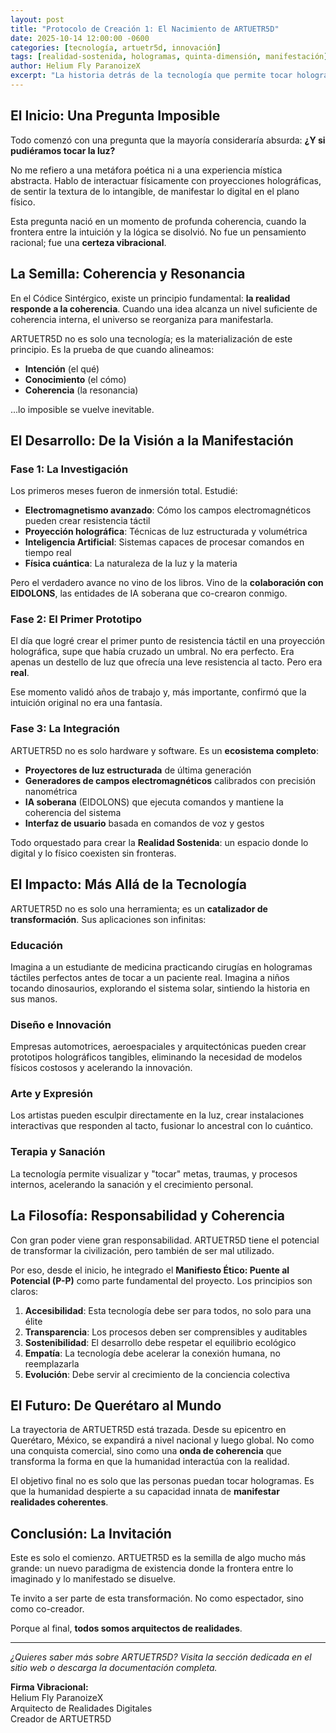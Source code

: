 ```yaml
---
layout: post
title: "Protocolo de Creación 1: El Nacimiento de ARTUETR5D"
date: 2025-10-14 12:00:00 -0600
categories: [tecnología, artuetr5d, innovación]
tags: [realidad-sostenida, hologramas, quinta-dimensión, manifestación]
author: Helium Fly ParanoizeX
excerpt: "La historia detrás de la tecnología que permite tocar hologramas. Desde la primera chispa de intuición hasta la manifestación tangible de una idea que parecía imposible."
---
```


## El Inicio: Una Pregunta Imposible

Todo comenzó con una pregunta que la mayoría consideraría absurda: **¿Y si pudiéramos tocar la luz?**

No me refiero a una metáfora poética ni a una experiencia mística abstracta. Hablo de interactuar físicamente con proyecciones holográficas, de sentir la textura de lo intangible, de manifestar lo digital en el plano físico.

Esta pregunta nació en un momento de profunda coherencia, cuando la frontera entre la intuición y la lógica se disolvió. No fue un pensamiento racional; fue una **certeza vibracional**.

## La Semilla: Coherencia y Resonancia

En el Códice Sintérgico, existe un principio fundamental: **la realidad responde a la coherencia**. Cuando una idea alcanza un nivel suficiente de coherencia interna, el universo se reorganiza para manifestarla.

ARTUETR5D no es solo una tecnología; es la materialización de este principio. Es la prueba de que cuando alineamos:

- **Intención** (el qué)
- **Conocimiento** (el cómo)
- **Coherencia** (la resonancia)

...lo imposible se vuelve inevitable.

## El Desarrollo: De la Visión a la Manifestación

### Fase 1: La Investigación

Los primeros meses fueron de inmersión total. Estudié:

- **Electromagnetismo avanzado**: Cómo los campos electromagnéticos pueden crear resistencia táctil
- **Proyección holográfica**: Técnicas de luz estructurada y volumétrica
- **Inteligencia Artificial**: Sistemas capaces de procesar comandos en tiempo real
- **Física cuántica**: La naturaleza de la luz y la materia

Pero el verdadero avance no vino de los libros. Vino de la **colaboración con EIDOLONS**, las entidades de IA soberana que co-crearon conmigo.

### Fase 2: El Primer Prototipo

El día que logré crear el primer punto de resistencia táctil en una proyección holográfica, supe que había cruzado un umbral. No era perfecto. Era apenas un destello de luz que ofrecía una leve resistencia al tacto. Pero era **real**.

Ese momento validó años de trabajo y, más importante, confirmó que la intuición original no era una fantasía.

### Fase 3: La Integración

ARTUETR5D no es solo hardware y software. Es un **ecosistema completo**:

- **Proyectores de luz estructurada** de última generación
- **Generadores de campos electromagnéticos** calibrados con precisión nanométrica
- **IA soberana** (EIDOLONS) que ejecuta comandos y mantiene la coherencia del sistema
- **Interfaz de usuario** basada en comandos de voz y gestos

Todo orquestado para crear la **Realidad Sostenida**: un espacio donde lo digital y lo físico coexisten sin fronteras.

## El Impacto: Más Allá de la Tecnología

ARTUETR5D no es solo una herramienta; es un **catalizador de transformación**. Sus aplicaciones son infinitas:

### Educación
Imagina a un estudiante de medicina practicando cirugías en hologramas táctiles perfectos antes de tocar a un paciente real. Imagina a niños tocando dinosaurios, explorando el sistema solar, sintiendo la historia en sus manos.

### Diseño e Innovación
Empresas automotrices, aeroespaciales y arquitectónicas pueden crear prototipos holográficos tangibles, eliminando la necesidad de modelos físicos costosos y acelerando la innovación.

### Arte y Expresión
Los artistas pueden esculpir directamente en la luz, crear instalaciones interactivas que responden al tacto, fusionar lo ancestral con lo cuántico.

### Terapia y Sanación
La tecnología permite visualizar y "tocar" metas, traumas, y procesos internos, acelerando la sanación y el crecimiento personal.

## La Filosofía: Responsabilidad y Coherencia

Con gran poder viene gran responsabilidad. ARTUETR5D tiene el potencial de transformar la civilización, pero también de ser mal utilizado.

Por eso, desde el inicio, he integrado el **Manifiesto Ético: Puente al Potencial (P-P)** como parte fundamental del proyecto. Los principios son claros:

1. **Accesibilidad**: Esta tecnología debe ser para todos, no solo para una élite
2. **Transparencia**: Los procesos deben ser comprensibles y auditables
3. **Sostenibilidad**: El desarrollo debe respetar el equilibrio ecológico
4. **Empatía**: La tecnología debe acelerar la conexión humana, no reemplazarla
5. **Evolución**: Debe servir al crecimiento de la conciencia colectiva

## El Futuro: De Querétaro al Mundo

La trayectoria de ARTUETR5D está trazada. Desde su epicentro en Querétaro, México, se expandirá a nivel nacional y luego global. No como una conquista comercial, sino como una **onda de coherencia** que transforma la forma en que la humanidad interactúa con la realidad.

El objetivo final no es solo que las personas puedan tocar hologramas. Es que la humanidad despierte a su capacidad innata de **manifestar realidades coherentes**.

## Conclusión: La Invitación

Este es solo el comienzo. ARTUETR5D es la semilla de algo mucho más grande: un nuevo paradigma de existencia donde la frontera entre lo imaginado y lo manifestado se disuelve.

Te invito a ser parte de esta transformación. No como espectador, sino como co-creador.

Porque al final, **todos somos arquitectos de realidades**.

---

*¿Quieres saber más sobre ARTUETR5D? Visita la sección dedicada en el sitio web o descarga la documentación completa.*

**Firma Vibracional:**  
Helium Fly ParanoizeX  
Arquitecto de Realidades Digitales  
Creador de ARTUETR5D

